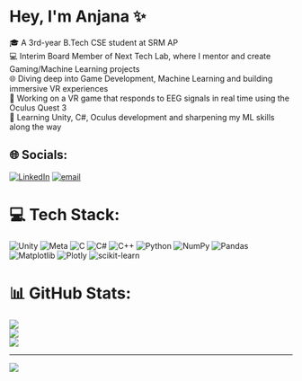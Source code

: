 # Hey, I'm Anjana ✨  
<p>
🎓 A 3rd-year B.Tech CSE student at SRM AP<br> 
💻  Interim Board Member of Next Tech Lab, where I mentor and create Gaming/Machine Learning projects <br>  
🌐 Diving deep into Game Development, Machine Learning and building immersive VR experiences<br>  
🧠 Working on a VR game that responds to EEG signals in real time using the Oculus Quest 3<br>  
🌱 Learning Unity, C#, Oculus development and sharpening my ML skills along the way<br>
</p>


## 🌐 Socials:
[![LinkedIn](https://img.shields.io/badge/LinkedIn-%230077B5.svg?logo=linkedin&logoColor=white)](https://linkedin.com/in/anjana-modugu) [![email](https://img.shields.io/badge/Email-D14836?logo=gmail&logoColor=white)](mailto:anjanamodugu@gmail.com) 

# 💻 Tech Stack:
![Unity](https://img.shields.io/badge/unity-%23000000.svg?style=for-the-badge&logo=unity&logoColor=white) ![Meta](https://img.shields.io/badge/Meta-%230467DF.svg?style=for-the-badge&logo=Meta&logoColor=white) ![C](https://img.shields.io/badge/c-%2300599C.svg?style=for-the-badge&logo=c&logoColor=white) ![C#](https://img.shields.io/badge/c%23-%23239120.svg?style=for-the-badge&logo=csharp&logoColor=white) ![C++](https://img.shields.io/badge/c++-%2300599C.svg?style=for-the-badge&logo=c%2B%2B&logoColor=white) ![Python](https://img.shields.io/badge/python-3670A0?style=for-the-badge&logo=python&logoColor=ffdd54) ![NumPy](https://img.shields.io/badge/numpy-%23013243.svg?style=for-the-badge&logo=numpy&logoColor=white) ![Pandas](https://img.shields.io/badge/pandas-%23150458.svg?style=for-the-badge&logo=pandas&logoColor=white) ![Matplotlib](https://img.shields.io/badge/Matplotlib-%23ffffff.svg?style=for-the-badge&logo=Matplotlib&logoColor=black) ![Plotly](https://img.shields.io/badge/Plotly-%233F4F75.svg?style=for-the-badge&logo=plotly&logoColor=white) ![scikit-learn](https://img.shields.io/badge/scikit--learn-%23F7931E.svg?style=for-the-badge&logo=scikit-learn&logoColor=white)
# 📊 GitHub Stats:
![](https://github-readme-stats.vercel.app/api?username=anjanamodugu2004&theme=dark&hide_border=false&include_all_commits=false&count_private=false)<br/>
![](https://nirzak-streak-stats.vercel.app/?user=anjanamodugu2004&theme=dark&hide_border=false)<br/>
![](https://github-readme-stats.vercel.app/api/top-langs/?username=anjanamodugu2004&theme=dark&hide_border=false&include_all_commits=false&count_private=false&layout=compact)

---
[![](https://visitcount.itsvg.in/api?id=anjanamodugu2004&icon=0&color=0)](https://visitcount.itsvg.in)

<!-- Proudly created with GPRM ( https://gprm.itsvg.in ) -->
